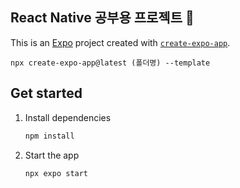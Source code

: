 ## React Native 공부용 프로젝트 👋

This is an [Expo](https://expo.dev) project created with [`create-expo-app`](https://www.npmjs.com/package/create-expo-app).

```
npx create-expo-app@latest (폴더명) --template
```

## Get started

1. Install dependencies

   ```bash
   npm install
   ```

2. Start the app

   ```bash
   npx expo start
   ```
